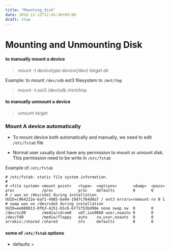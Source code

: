 ```yaml
---
title: "Mounting_disk"
date: 2018-12-12T12:43:30+09:00
draft: true
---
```


# Mounting and Unmounting Disk

#### to manually mount a device 

> mount -t *devicetype* *device(/dev)* *target dir*

Example:
to mount `/dev/sdb` ext3 filesystem to `/mnt/tmp`

> mount -t ext3 /dev/sdb /mnt/tmp

#### to manually unmount a device

> umount *target*


### Mount A device automatically

* To mount device both automatically and manually, we need to edit `/etc/fstab` file

* Normal user usually dont have any permission to mount or umount disk. 
This permission need to be write in `/etc/fstab`

Example of `/etc/fstab`
```
# /etc/fstab: static file system information.
#
# <file system> <mount point>   <type>  <options>       <dump>  <pass>
proc            /proc           proc    defaults        0       0
# / was on /dev/sda1 during installation
UUID=c964222e-6af1-4985-be04-19d7c764d0a7 / ext3 errors=remount-ro 0 1
# swap was on /dev/sda5 during installation
UUID=ee880013-0f63-4251-b5c6-b771f53bd90e none swap sw  0       0
/dev/scd0       /media/cdrom0   udf,iso9660 user,noauto 0       0
/dev/fd0        /media/floppy   auto    rw,user,noauto  0       0
arrakis:/shared /shared         nfs     defaults        0       0
```
#### some of `/etc/fstab` **options**

* defaults = 




